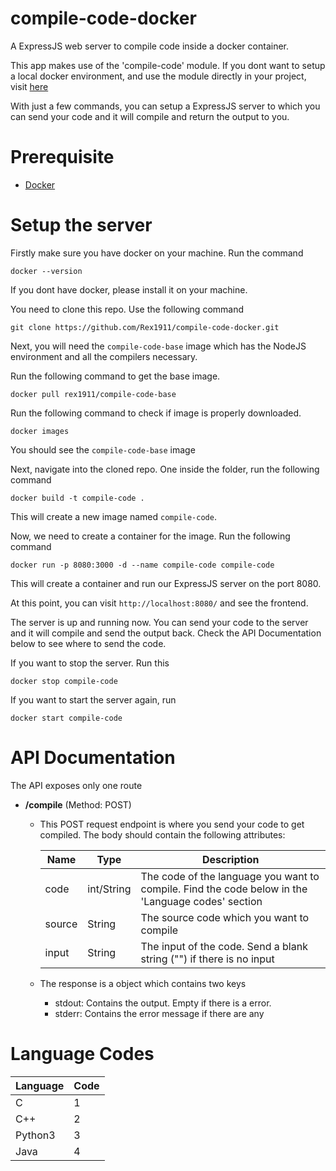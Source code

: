 # compile-code-docker
A ExpressJS web server to compile code inside a docker container.

This app makes use of the 'compile-code' module. If you dont want to setup a local docker environment, and use the module directly in your project, visit [here](https://github.com/Rex1911/compile-code)

With just a few commands, you can setup a ExpressJS server to which you can send your code and it will compile and return the output to you.

# Prerequisite
- [Docker](https://www.docker.com/)

# Setup the server
Firstly make sure you have docker on your machine. Run the command 

```
docker --version
```

If you dont have docker, please install it on your machine.

You need to clone this repo. Use the following command
```
git clone https://github.com/Rex1911/compile-code-docker.git
```

Next, you will need the ```compile-code-base``` image which has the NodeJS environment and all the compilers necessary. 

Run the following command to get the base image.
```
docker pull rex1911/compile-code-base
``` 

Run the following command to check if image is properly downloaded.
```
docker images
```

You should see the ```compile-code-base``` image

Next, navigate into the cloned repo. One inside the folder, run the following command
```
docker build -t compile-code .
```

This will create a new image named ```compile-code```. 

Now, we need to create a container for the image. Run the following command
```
docker run -p 8080:3000 -d --name compile-code compile-code
```

This will create a container and run our ExpressJS server on the port 8080. 

At this point, you can visit ```http://localhost:8080/``` and see the frontend. 

The server is up and running now. You can send your code to the server and it will compile and send the output back. Check the API Documentation below to see where to send the code.

If you want to stop the server. Run this
```
docker stop compile-code
```

If you want to start the server again, run
```
docker start compile-code
```

# API Documentation
The API exposes only one route

- **/compile** (Method: POST)
  - This POST request endpoint is where you send your code to get compiled. 
  The body should contain the following attributes:
  
    | Name | Type | Description |
    |------|------|-------------|
    | code | int/String | The code of the language you want to compile. Find the code below in the 'Language codes' section |
    | source | String | The source code which you want to compile |
    | input | String | The input of the code. Send a blank string ("") if there is no input |
    
  - The response is a object which contains two keys
    - stdout: Contains the output. Empty if there is a error.
    - stderr: Contains the error message if there are any
    
# Language Codes
| Language | Code |
|----------|------|
| C        | 1    |
| C++      | 2    |
| Python3  | 3    |
| Java     | 4    |
    
    
  
  
  
  
  
  
  
  
  
  
  
  
  
